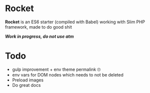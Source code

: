 # Rocket

**Rocket** is an ES6 starter (compiled with Babel) working with Slim PHP framework, made to do good shit

***Work in progress, do not use atm***


# Todo

* gulp improvement + env theme permalink 🙄
* env vars for DOM nodes which needs to not be deleted
* Preload images
* Do great docs
